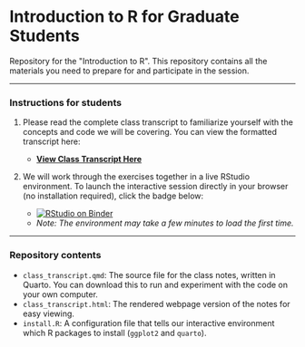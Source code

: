 # Introduction to R for Graduate Students

Repository for the "Introduction to R". This repository contains all the materials you need to prepare for and participate in the session.

---

### Instructions for students

1.  Please read the complete class transcript to familiarize yourself with the concepts and code we will be covering. You can view the formatted transcript here:
    * [**View Class Transcript Here**](class_transcript.html)

2.  We will work through the exercises together in a live RStudio environment. To launch the interactive session directly in your browser (no installation required), click the badge below:
    * [![RStudio on Binder](https://mybinder.org/badge_logo.svg)](https://mybinder.org/v2/gh/mdetcharoen/R-introduction/main?urlpath=rstudio)
    * *Note: The environment may take a few minutes to load the first time.*

---

### Repository contents

* `class_transcript.qmd`: The source file for the class notes, written in Quarto. You can download this to run and experiment with the code on your own computer.
* `class_transcript.html`: The rendered webpage version of the notes for easy viewing.
* `install.R`: A configuration file that tells our interactive environment which R packages to install (`ggplot2` and `quarto`).
